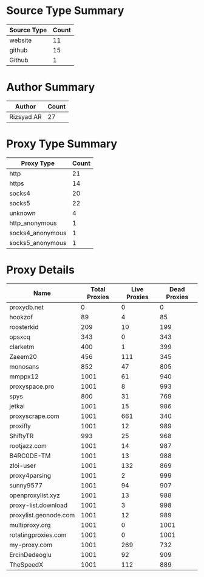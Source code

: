 # Source Type Summary

| Source Type | Count |
|-------------|-------|
| website | 11 |
| github | 15 |
| Github | 1 |


# Author Summary

| Author | Count |
|--------|-------|
| Rizsyad AR | 27 |


# Proxy Type Summary

| Proxy Type | Count |
|------------|-------|
| http | 21 |
| https | 14 |
| socks4 | 20 |
| socks5 | 22 |
| unknown | 4 |
| http_anonymous | 1 |
| socks4_anonymous | 1 |
| socks5_anonymous | 1 |


# Proxy Details

| Name | Total Proxies | Live Proxies | Dead Proxies |
|------|---------------|--------------|---------------|
| proxydb.net | 0 | 0 | 0 |
| hookzof | 89 | 4 | 85 |
| roosterkid | 209 | 10 | 199 |
| opsxcq | 343 | 0 | 343 |
| clarketm | 400 | 1 | 399 |
| Zaeem20 | 456 | 111 | 345 |
| monosans | 852 | 47 | 805 |
| mmppx12 | 1001 | 61 | 940 |
| proxyspace.pro | 1001 | 8 | 993 |
| spys | 800 | 31 | 769 |
| jetkai | 1001 | 15 | 986 |
| proxyscrape.com | 1001 | 661 | 340 |
| proxifly | 1001 | 12 | 989 |
| ShiftyTR | 993 | 25 | 968 |
| rootjazz.com | 1001 | 14 | 987 |
| B4RC0DE-TM | 1001 | 13 | 988 |
| zloi-user | 1001 | 132 | 869 |
| proxy4parsing | 1001 | 2 | 999 |
| sunny9577 | 1001 | 94 | 907 |
| openproxylist.xyz | 1001 | 13 | 988 |
| proxy-list.download | 1001 | 3 | 998 |
| proxylist.geonode.com | 1001 | 12 | 989 |
| multiproxy.org | 1001 | 0 | 1001 |
| rotatingproxies.com | 1001 | 0 | 1001 |
| my-proxy.com | 1001 | 269 | 732 |
| ErcinDedeoglu | 1001 | 92 | 909 |
| TheSpeedX | 1001 | 112 | 889 |
